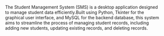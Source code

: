 The Student Management System (SMS) is a desktop application designed to manage student data efficiently.Built using Python, Tkinter for the graphical user interface, and
MySQL for the backend database, this system aims to streamline the process of managing student records, including adding new students, updating existing records, and deleting records.
